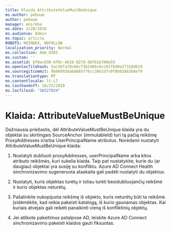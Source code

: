 ```yaml
---
title: Klaida AttributeValueMustBeUnique
ms.author: pebaum
author: pebaum
manager: mnirkhe
ms.date: 3/20/2018
ms.audience: Admin
ms.topic: article
ROBOTS: NOINDEX, NOFOLLOW
localization_priority: Normal
ms.collection: Adm_O365
ms.custom: ''
ms.assetid: bf8ac830-6f0c-4616-827d-987616700e59
ms.openlocfilehash: 5ac56fa78c66cf3b246bc0cc01f040e27310d629
ms.sourcegitcommit: 0b06093dabd685f76cc39b1d7c0f8b03883b6e79
ms.translationtype: MT
ms.contentlocale: lt-LT
ms.lasthandoff: 10/25/2019
ms.locfileid: "36527024"
---
```

# <a name="error-attributevaluemustbeunique"></a>Klaida: AttributeValueMustBeUnique

Dažniausia priežastis, dėl AttributeValueMustBeUnique klaida yra du objektai su skirtingais SourceAnchor (immutableId) turi tą pačią reikšmę ProxyAddresses ir/arba UserPrincipalName atributus. Norėdami nustatyti AttributeValueMustBeUnique klaida:
  
1. Nustatyti dubliuoti proxyAddresses, userPrincipalName arba kitos atributo reikšmės, kuri sukelia klaida. Taip pat nustatykite, kurie du (ar daugiau) objektai yra susiję su konfliktu. Azure AD Connect Health sinchronizavimo sugeneruota ataskaita gali padėti nustatyti du objektus.
    
2. Nustatyti, kuris objektas turėtų ir toliau turėti besidubliuojančių reikšmė ir kuris objektas neturėtų.
    
3. Pašalinkite nukopijuota reikšmę iš objekto, kuris neturėtų būti ta reikšmė. Įsidėmėkite, kad reikia pakeisti katalogą, iš kurio gaunamas objektas. Kai kuriais atvejais gali reikėti panaikinti vieną iš konfliktinių objektų.
    
4. Jei atlikote pakeitimus patalpose AD, leiskite Azure AD Connect sinchronizavimo pakeisti klaidos gauti fiksuotas.
    

